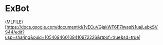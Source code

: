 # ExBot
(MLFILE)[https://docs.google.com/document/d/1yECuVGjakWF6F7iwapN1uajLebkSVS44/edit?usp=sharing&ouid=105409460109410972226&rtpof=true&sd=true]
